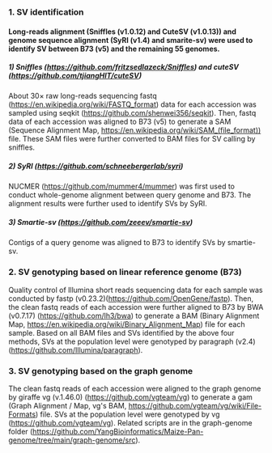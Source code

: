 ### 1. SV identification
#### Long-reads alignment (Sniffles (v1.0.12) and CuteSV (v1.0.13)) and genome sequence alignment (SyRI (v1.4)  and smarite-sv) were used to identify SV between B73 (v5) and the remaining 55 genomes.
##### 1) Sniffles (https://github.com/fritzsedlazeck/Sniffles) and cuteSV  (https://github.com/tjiangHIT/cuteSV) <br>
About 30× raw long-reads sequencing fastq (https://en.wikipedia.org/wiki/FASTQ_format) data for each accession was sampled using seqkit 
(https://github.com/shenwei356/seqkit). Then, fastq data of each accession was aligned to B73 (v5) to generate a SAM (Sequence Alignment Map, https://en.wikipedia.org/wiki/SAM_(file_format)) file.
These SAM files were further converted to BAM files for SV calling by sniffles.
##### 2) SyRI (https://github.com/schneebergerlab/syri)
NUCMER (https://github.com/mummer4/mummer) was first used to conduct whole-genome alignment between query genome and B73. The alignment results were further used to identify SVs by SyRI.
##### 3) Smartie-sv (https://github.com/zeeev/smartie-sv)
Contigs of a query genome was aligned to B73 to identify SVs by smartie-sv.
### 2. SV genotyping based on linear reference genome (B73)
Quality control of Illumina short reads sequencing data for each sample was conducted by fastp (v0.23.2)(https://github.com/OpenGene/fastp). 
Then, the clean fastq reads of each accession were further aligned to B73 by BWA (v0.7.17) (https://github.com/lh3/bwa) to generate a BAM 
(Binary Alignment Map, https://en.wikipedia.org/wiki/Binary_Alignment_Map) file for each sample.
Based on all BAM files and SVs identified by the above four methods, SVs at the population level were genotyped by paragraph (v2.4) (https://github.com/Illumina/paragraph). 
### 3. SV genotyping based on the graph genome
The clean fastq reads of each accession were aligned to the graph genome by giraffe vg (v.1.46.0) (https://github.com/vgteam/vg) 
to generate a gam (Graph Alignment / Map, vg's BAM, https://github.com/vgteam/vg/wiki/File-Formats) file.
SVs at the population level were genotyped by vg (https://github.com/vgteam/vg). Related scripts are in
the graph-genome folder (https://github.com/YangBioinformatics/Maize-Pan-genome/tree/main/graph-genome/src).